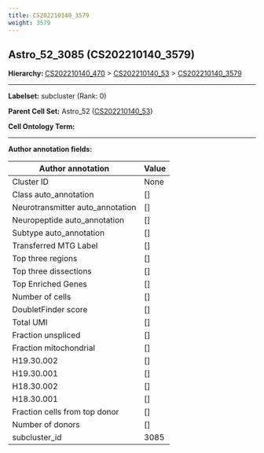 ```yaml
---
title: CS202210140_3579
weight: 3579
---
```

## Astro_52_3085 (CS202210140_3579)
<b>Hierarchy: </b>
[CS202210140_470](cell_sets/CS202210140_470.md) >
[CS202210140_53](cell_sets/CS202210140_53.md) >
[CS202210140_3579](cell_sets/CS202210140_3579.md)

---


**Labelset:** subcluster (Rank: 0)

**Parent Cell Set:** Astro_52 ([CS202210140_53](cell_sets/CS202210140_53.md))



**Cell Ontology Term:** 

[MARKER GENES.]: #


---

[TRANSFERRED ANNOTATIONS.]: #


[AUTHOR ANNOTATION FIELDS.]: #


**Author annotation fields:**

| Author annotation | Value |
|-------------------|-------|
|Cluster ID|None|
|Class auto_annotation|[]|
|Neurotransmitter auto_annotation|[]|
|Neuropeptide auto_annotation|[]|
|Subtype auto_annotation|[]|
|Transferred MTG Label|[]|
|Top three regions|[]|
|Top three dissections|[]|
|Top Enriched Genes|[]|
|Number of cells|[]|
|DoubletFinder score|[]|
|Total UMI|[]|
|Fraction unspliced|[]|
|Fraction mitochondrial|[]|
|H19.30.002|[]|
|H19.30.001|[]|
|H18.30.002|[]|
|H18.30.001|[]|
|Fraction cells from top donor|[]|
|Number of donors|[]|
|subcluster_id|3085|
